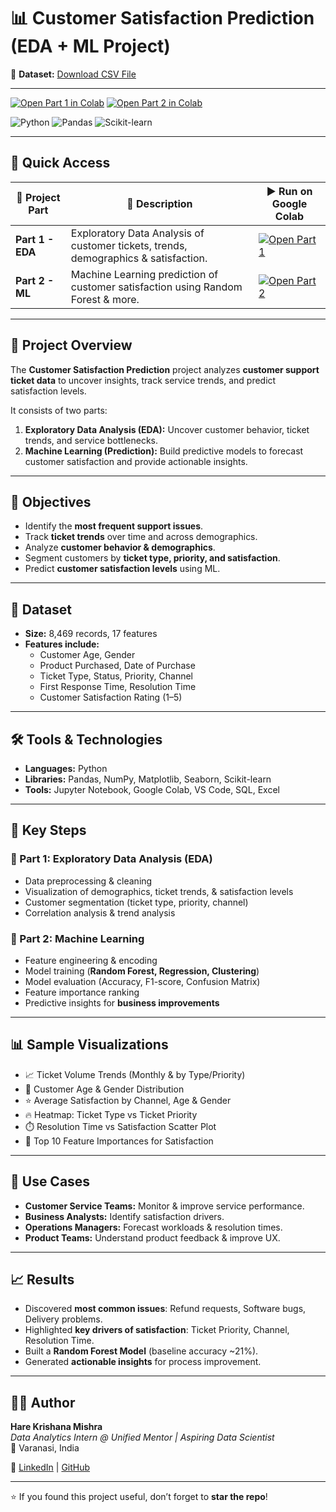 # 📊 Customer Satisfaction Prediction (EDA + ML Project)

📂 **Dataset:** [Download CSV File](https://drive.google.com/file/d/1FYNL0E2_DHraEuhJUWMLuL1rTD5T8j1E/view?usp=sharing)  

---

[![Open Part 1 in Colab](https://colab.research.google.com/assets/colab-badge.svg)](https://colab.research.google.com/drive/1Rf_DaAbZGGQQYB0Nfq6X52Ee4CI54KxZ?usp=sharing)
[![Open Part 2 in Colab](https://colab.research.google.com/assets/colab-badge.svg)](https://colab.research.google.com/drive/1io-ZuMel9xoBsKAnob6ZgNSPFBgoIOwR?usp=sharing)

![Python](https://img.shields.io/badge/Python-3.9-blue?logo=python)
![Pandas](https://img.shields.io/badge/Pandas-Data_Analysis-yellow?logo=pandas)
![Scikit-learn](https://img.shields.io/badge/ML-ScikitLearn-orange?logo=scikit-learn)

---

## 🔗 Quick Access
| 📂 Project Part | 🚀 Description | ▶️ Run on Google Colab |
|-----------------|----------------|-------------------------|
| **Part 1 - EDA** | Exploratory Data Analysis of customer tickets, trends, demographics & satisfaction. | [![Open Part 1](https://colab.research.google.com/assets/colab-badge.svg)](https://colab.research.google.com/drive/1Rf_DaAbZGGQQYB0Nfq6X52Ee4CI54KxZ?usp=sharing) |
| **Part 2 - ML** | Machine Learning prediction of customer satisfaction using Random Forest & more. | [![Open Part 2](https://colab.research.google.com/assets/colab-badge.svg)](https://colab.research.google.com/drive/1io-ZuMel9xoBsKAnob6ZgNSPFBgoIOwR?usp=sharing) |

---

## 🌟 Project Overview
The **Customer Satisfaction Prediction** project analyzes **customer support ticket data** to uncover insights, track service trends, and predict satisfaction levels.  

It consists of two parts:  
1. **Exploratory Data Analysis (EDA):** Uncover customer behavior, ticket trends, and service bottlenecks.  
2. **Machine Learning (Prediction):** Build predictive models to forecast customer satisfaction and provide actionable insights.  

---

## 🎯 Objectives
- Identify the **most frequent support issues**.  
- Track **ticket trends** over time and across demographics.  
- Analyze **customer behavior & demographics**.  
- Segment customers by **ticket type, priority, and satisfaction**.  
- Predict **customer satisfaction levels** using ML.  

---

## 📂 Dataset
- **Size:** 8,469 records, 17 features  
- **Features include:**  
  - Customer Age, Gender  
  - Product Purchased, Date of Purchase  
  - Ticket Type, Status, Priority, Channel  
  - First Response Time, Resolution Time  
  - Customer Satisfaction Rating (1–5)  

---

## 🛠️ Tools & Technologies
- **Languages:** Python  
- **Libraries:** Pandas, NumPy, Matplotlib, Seaborn, Scikit-learn  
- **Tools:** Jupyter Notebook, Google Colab, VS Code, SQL, Excel  

---

## 🔑 Key Steps
### 📍 Part 1: Exploratory Data Analysis (EDA)
- Data preprocessing & cleaning  
- Visualization of demographics, ticket trends, & satisfaction levels  
- Customer segmentation (ticket type, priority, channel)  
- Correlation analysis & trend analysis  

### 🤖 Part 2: Machine Learning
- Feature engineering & encoding  
- Model training (**Random Forest, Regression, Clustering**)  
- Model evaluation (Accuracy, F1-score, Confusion Matrix)  
- Feature importance ranking  
- Predictive insights for **business improvements**  

---

## 📊 Sample Visualizations
- 📈 Ticket Volume Trends (Monthly & by Type/Priority)  
- 👥 Customer Age & Gender Distribution  
- ⭐ Average Satisfaction by Channel, Age & Gender  
- 🔥 Heatmap: Ticket Type vs Ticket Priority  
- ⏱️ Resolution Time vs Satisfaction Scatter Plot  
- 🎯 Top 10 Feature Importances for Satisfaction  

---

## 🚀 Use Cases
- **Customer Service Teams:** Monitor & improve service performance.  
- **Business Analysts:** Identify satisfaction drivers.  
- **Operations Managers:** Forecast workloads & resolution times.  
- **Product Teams:** Understand product feedback & improve UX.  

---

## 📈 Results
- Discovered **most common issues**: Refund requests, Software bugs, Delivery problems.  
- Highlighted **key drivers of satisfaction**: Ticket Priority, Channel, Resolution Time.  
- Built a **Random Forest Model** (baseline accuracy ~21%).  
- Generated **actionable insights** for process improvement.  

---

## 👨‍💻 Author
**Hare Krishana Mishra**  
_Data Analytics Intern @ Unified Mentor | Aspiring Data Scientist_  
📍 Varanasi, India  

🔗 [LinkedIn](https://www.linkedin.com/in/hare-krishana-mishra-10683a238/) | [GitHub](https://github.com/HareKrishanaMishra787)  

---
⭐ If you found this project useful, don’t forget to **star the repo**!
